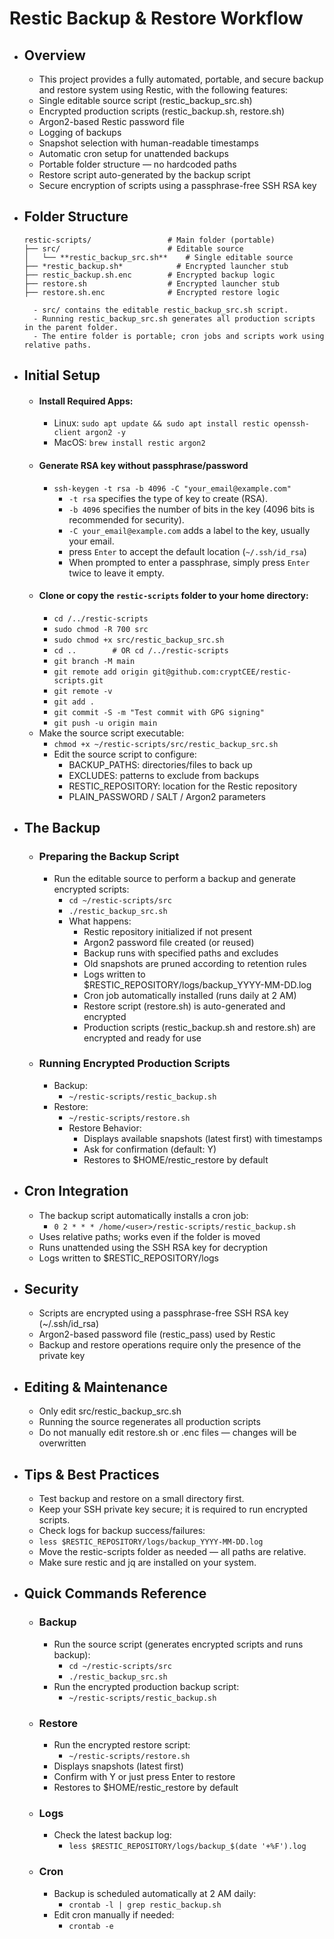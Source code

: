 # Restic Backup & Restore Workflow
- ## Overview
	- This project provides a fully automated, portable, and secure backup and restore system using Restic, with the following features:
	- Single editable source script (restic_backup_src.sh)
	- Encrypted production scripts (restic_backup.sh, restore.sh)
	- Argon2-based Restic password file
	- Logging of backups
	- Snapshot selection with human-readable timestamps
	- Automatic cron setup for unattended backups
	- Portable folder structure — no hardcoded paths
	- Restore script auto-generated by the backup script
	- Secure encryption of scripts using a passphrase-free SSH RSA key

- ## Folder Structure
	```
	restic-scripts/                 # Main folder (portable)
  	├── src/                        # Editable source
  	│   └── **restic_backup_src.sh**    # Single editable source
  	├── *restic_backup.sh*            # Encrypted launcher stub
  	├── restic_backup.sh.enc        # Encrypted backup logic
  	├── restore.sh                  # Encrypted launcher stub
  	├── restore.sh.enc              # Encrypted restore logic
	```
		- src/ contains the editable restic_backup_src.sh script.
		- Running restic_backup_src.sh generates all production scripts in the parent folder.
		- The entire folder is portable; cron jobs and scripts work using relative paths.

- ## Initial Setup

	- #### Install Required Apps:
		- Linux: `sudo apt update && sudo apt install restic openssh-client argon2 -y`
		- MacOS: `brew install restic argon2`
	- #### Generate RSA key without passphrase/password
		- `ssh-keygen -t rsa -b 4096 -C "your_email@example.com"`
			- `-t rsa` specifies the type of key to create (RSA).
			- `-b 4096` specifies the number of bits in the key (4096 bits is recommended for security).
			- `-C your_email@example.com` adds a label to the key, usually your email.
			- press `Enter` to accept the default location (`~/.ssh/id_rsa`)
			- When prompted to enter a passphrase, simply press `Enter` twice to leave it empty.
	- #### Clone or copy the `restic-scripts` folder to your home directory:
		- `cd /../restic-scripts`
		- `sudo chmod -R 700 src`
		- `sudo chmod +x src/restic_backup_src.sh`
		- `cd ..		# OR cd /../restic-scripts`
		- `git branch -M main`
		- `git remote add origin git@github.com:cryptCEE/restic-scripts.git`
		- `git remote -v`
		- `git add .`
		- `git commit -S -m "Test commit with GPG signing"`
		- `git push -u origin main`
	- Make the source script executable:
		- `chmod +x ~/restic-scripts/src/restic_backup_src.sh`
		- Edit the source script to configure:
			- BACKUP_PATHS: directories/files to back up
			- EXCLUDES: patterns to exclude from backups
			- RESTIC_REPOSITORY: location for the Restic repository
			- PLAIN_PASSWORD / SALT / Argon2 parameters

- ## The Backup
	- ### Preparing the Backup Script
	 	- Run the editable source to perform a backup and generate encrypted scripts:
			- `cd ~/restic-scripts/src`
			- `./restic_backup_src.sh`
			- What happens:
				- Restic repository initialized if not present
				- Argon2 password file created (or reused)
				- Backup runs with specified paths and excludes
				- Old snapshots are pruned according to retention rules
				- Logs written to $RESTIC_REPOSITORY/logs/backup_YYYY-MM-DD.log
				- Cron job automatically installed (runs daily at 2 AM)
				- Restore script (restore.sh) is auto-generated and encrypted
				- Production scripts (restic_backup.sh and restore.sh) are encrypted and ready for use
	- ### Running Encrypted Production Scripts
		- Backup:
			- `~/restic-scripts/restic_backup.sh`
		- Restore:
			- `~/restic-scripts/restore.sh`
			- Restore Behavior:
				- Displays available snapshots (latest first) with timestamps
				- Ask for confirmation (default: Y)
				- Restores to $HOME/restic_restore by default

- ## Cron Integration
	- The backup script automatically installs a cron job:
		- `0 2 * * * /home/<user>/restic-scripts/restic_backup.sh`
	- Uses relative paths; works even if the folder is moved
	- Runs unattended using the SSH RSA key for decryption
	- Logs written to $RESTIC_REPOSITORY/logs

- ## Security
	- Scripts are encrypted using a passphrase-free SSH RSA key (~/.ssh/id_rsa)
	- Argon2-based password file (restic_pass) used by Restic
	- Backup and restore operations require only the presence of the private key

- ## Editing & Maintenance
	- Only edit src/restic_backup_src.sh
	- Running the source regenerates all production scripts
	- Do not manually edit restore.sh or .enc files — changes will be overwritten

- ## Tips & Best Practices
	- Test backup and restore on a small directory first.
	- Keep your SSH private key secure; it is required to run encrypted scripts.
	- Check logs for backup success/failures:
	 - `less $RESTIC_REPOSITORY/logs/backup_YYYY-MM-DD.log`
	- Move the restic-scripts folder as needed — all paths are relative.
	- Make sure restic and jq are installed on your system.

- ## Quick Commands Reference
	- ### Backup
		- Run the source script (generates encrypted scripts and runs backup):
			- `cd ~/restic-scripts/src`
			- `./restic_backup_src.sh`
		- Run the encrypted production backup script:
			- `~/restic-scripts/restic_backup.sh`
	- ### Restore
		- Run the encrypted restore script:
			- `~/restic-scripts/restore.sh`
		- Displays snapshots (latest first)
		- Confirm with Y or just press Enter to restore
		- Restores to $HOME/restic_restore by default
   
	- ### Logs
		- Check the latest backup log:
			- `less $RESTIC_REPOSITORY/logs/backup_$(date '+%F').log`
   
	- ### Cron
		- Backup is scheduled automatically at 2 AM daily:
			- `crontab -l | grep restic_backup.sh`
		- Edit cron manually if needed:
			- `crontab -e`
